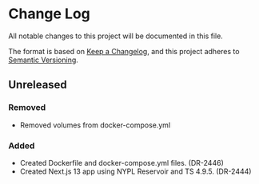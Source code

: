 # Change Log
All notable changes to this project will be documented in this file.

The format is based on [Keep a Changelog](https://keepachangelog.com/en/1.0.0/),
and this project adheres to [Semantic Versioning](https://semver.org/spec/v2.0.0.html).

## Unreleased
### Removed
- Removed volumes from docker-compose.yml

### Added
- Created Dockerfile and docker-compose.yml files. (DR-2446)
- Created Next.js 13 app using NYPL Reservoir and TS 4.9.5. (DR-2444)